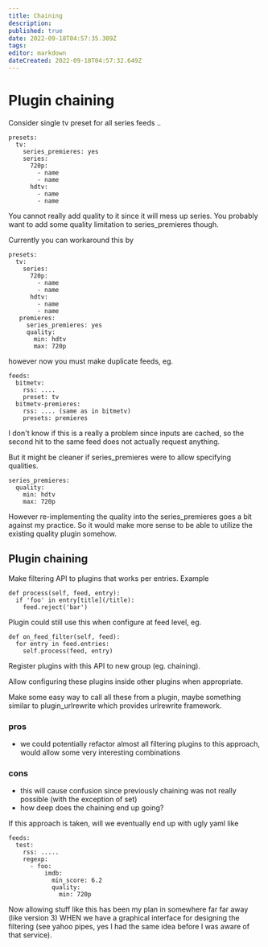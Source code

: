 ```yaml
---
title: Chaining
description: 
published: true
date: 2022-09-18T04:57:35.309Z
tags: 
editor: markdown
dateCreated: 2022-09-18T04:57:32.649Z
---
```


# Plugin chaining
Consider single tv preset for all series feeds ..

```
presets:
  tv:
    series_premieres: yes
    series:
      720p:
        - name
        - name
      hdtv:
        - name
        - name
```

You cannot really add quality to it since it will mess up series. You probably want to add some quality limitation to series_premieres though.

Currently you can workaround this by

```
presets:
  tv:
    series:
      720p:
        - name
        - name
      hdtv:
        - name
        - name
   premieres:
     series_premieres: yes
     quality: 
       min: hdtv
       max: 720p

```

however now you must make duplicate feeds, eg.

```
feeds:
  bitmetv:
    rss: ....
    preset: tv
  bitmetv-premieres:
    rss: .... (same as in bitmetv)
    presets: premieres
```

I don't know if this is a really a problem since inputs are cached, so the second hit to the same feed does not actually request anything.

But it might be cleaner if series_premieres were to allow specifying qualities.

```
series_premieres:
  quality:
    min: hdtv
    max: 720p
```

However re-implementing the quality into the series_premieres goes a bit against my practice. So it would make more sense to be able to utilize the existing quality plugin somehow.

## Plugin chaining
Make filtering API to plugins that works per entries. Example

```
def process(self, feed, entry):
  if 'foo' in entry[title](/title):
    feed.reject('bar')
```

Plugin could still use this when configure at feed level, eg.

```
def on_feed_filter(self, feed):
  for entry in feed.entries:
    self.process(feed, entry)
```

Register plugins with this API to new group (eg. chaining).

Allow configuring these plugins inside other plugins when appropriate.

Make some easy way to call all these from a plugin, maybe something similar to plugin_urlrewrite which provides urlrewrite framework.

### pros
 * we could potentially refactor almost all filtering plugins to this approach, would allow some very interesting combinations

### cons
 * this will cause confusion since previously chaining was not really possible (with the exception of set)
 * how deep does the chaining end up going? 


If this approach is taken, will we eventually end up with ugly yaml like

```
feeds:
  test:
    rss: .....
    regexp:
      - foo:
          imdb:
            min_score: 6.2
            quality:
              min: 720p
```

Now allowing stuff like this has been my plan in somewhere far far away (like version 3) WHEN we have a graphical interface for designing the filtering (see yahoo pipes, yes I had the same idea before I was aware of that service).